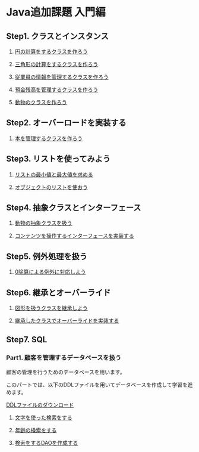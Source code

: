 # Java追加課題 入門編

## Step1. クラスとインスタンス

1. [円の計算をするクラスを作ろう](./classes/method1.md)

1. [三角形の計算をするクラスを作ろう](./classes/method2.md)

1. [従業員の情報を管理するクラスを作ろう](./classes/method3.md)

1. [預金残高を管理するクラスを作ろう](./classes/account.md)

1. [動物のクラスを作ろう](./classes/animal.md)


## Step2. オーバーロードを実装する

1. [本を管理するクラスを作ろう](./overload/book.md)

## Step3. リストを使ってみよう

1. [リストの最小値と最大値を求める](./list/minmax.md)

1. [オブジェクトのリストを使おう](./list/object-list.md)

## Step4. 抽象クラスとインターフェース

1. [動物の抽象クラスを扱う](./abstracts/animals.md)

1. [コンテンツを操作するインターフェースを実装する](./interface/player.md)

## Step5. 例外処理を扱う

1. [0除算による例外に対応しよう](./error/calc.md)

## Step6. 継承とオーバーライド

1. [図形を扱うクラスを継承しよう](./extends/shape1.md)

1. [継承したクラスでオーバーライドを実装する](./extends/shape2.md)

## Step7. SQL

### Part1. 顧客を管理するデータベースを扱う

顧客の管理を行うためのデータベースを用います。

このパートでは、以下のDDLファイルを用いてデータベースを作成して学習を進めます。

[DDLファイルのダウンロード](./database/customer/customerdb.ddl)

1. [文字を使った検索をする](./database/customer/1_search.md)

2. [年齢の検索をする](./database/customer/2_age_band.md)

3. [検索をするDAOを作成する](./database/customer/3_search_dao.md)